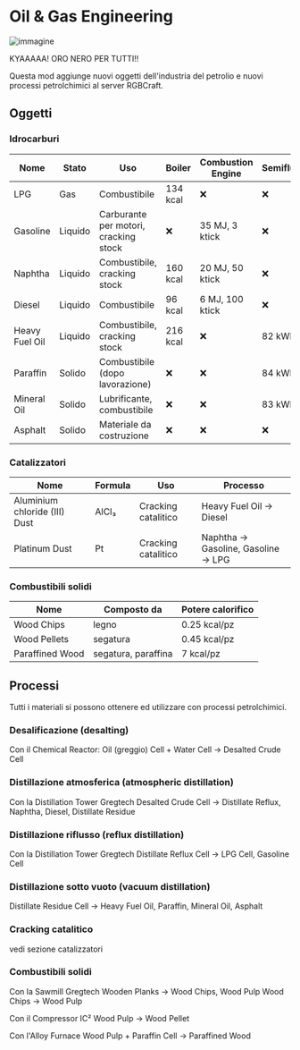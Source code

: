 # Oil & Gas Engineering

![immagine](https://user-images.githubusercontent.com/12469744/151770759-5ab9f533-3353-4f5d-9ee4-91ad1670421a.png)

KYAAAAA! ORO NERO PER TUTTI!!

Questa mod aggiunge nuovi oggetti dell'industria del petrolio e nuovi processi petrolchimici al server RGBCraft.

## Oggetti

### Idrocarburi
|Nome|Stato|Uso|Boiler|Combustion Engine|Semifluid|Gas Turbine|
|---|---|---|---|---|---|---|
|LPG|Gas|Combustibile|134 kcal|:x:|:x:|52 kWh|
|Gasoline|Liquido|Carburante per motori, cracking stock|:x:|35 MJ, 3 ktick|:x:|68 kWh|
|Naphtha|Liquido|Combustibile, cracking stock|160 kcal|20 MJ, 50 ktick|:x:|76 kWh|
|Diesel|Liquido|Combustibile|96 kcal|6 MJ, 100 ktick|:x:|:x:|
|Heavy Fuel Oil|Liquido|Combustibile, cracking stock|216 kcal|:x:|82 kWh|:x:|
|Paraffin|Solido|Combustibile (dopo lavorazione)|:x:|:x:|84 kWh|:x:|
|Mineral Oil|Solido|Lubrificante, combustibile|:x:|:x:|83 kWh|:x:|
|Asphalt|Solido|Materiale da costruzione|:x:|:x:|:x:|:x:|

### Catalizzatori
|Nome|Formula|Uso|Processo|
|---|---|---|---|
|Aluminium chloride (III) Dust|AlCl₃|Cracking catalitico|Heavy Fuel Oil → Diesel|
|Platinum Dust|Pt|Cracking catalitico|Naphtha → Gasoline, Gasoline → LPG|

 ### Combustibili solidi
|Nome|Composto da|Potere calorifico|
|---|---|---|
|Wood Chips|legno|0.25 kcal/pz|
|Wood Pellets|segatura|0.45 kcal/pz|
|Paraffined Wood|segatura, paraffina|7 kcal/pz|

 ## Processi

Tutti i materiali si possono ottenere ed utilizzare con processi petrolchimici.

### Desalificazione (desalting) 

Con il Chemical Reactor:
Oil (greggio) Cell + Water Cell → Desalted Crude Cell

### Distillazione atmosferica (atmospheric distillation)

Con la Distillation Tower Gregtech
Desalted Crude Cell → Distillate Reflux,  Naphtha, Diesel, Distillate Residue

### Distillazione riflusso (reflux distillation)

Con la Distillation Tower Gregtech
Distillate Reflux Cell → LPG Cell, Gasoline Cell

### Distillazione sotto vuoto (vacuum distillation)
Distillate Residue Cell → Heavy Fuel Oil, Paraffin, Mineral Oil, Asphalt

### Cracking catalitico

vedi sezione catalizzatori

### Combustibili solidi

Con la Sawmill Gregtech
Wooden Planks → Wood Chips, Wood Pulp
Wood Chips → Wood Pulp

Con il Compressor IC²
Wood Pulp → Wood Pellet

Con l'Alloy Furnace 
Wood Pulp + Paraffin Cell → Paraffined Wood
